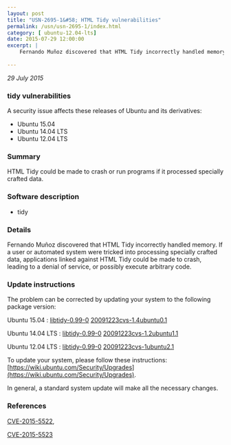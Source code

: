 ```yaml
---
layout: post
title: "USN-2695-1&#58; HTML Tidy vulnerabilities"
permalink: /usn/usn-2695-1/index.html
category: [ ubuntu-12.04-lts]
date: 2015-07-29 12:00:00
excerpt: |
    Fernando Muñoz discovered that HTML Tidy incorrectly handled memory. If a user or automated system were tricked into processing specially crafted data, applications linked against HTML Tidy could be made to crash, leading to a denial of service, or possibly execute arbitrary code. 
    
--- 
```

 
 

*29 July 2015*

### tidy vulnerabilities

A security issue affects these releases of Ubuntu and its derivatives:

* Ubuntu 15.04
* Ubuntu 14.04 LTS
* Ubuntu 12.04 LTS

### Summary

HTML Tidy could be made to crash or run programs if it processed specially crafted data.

### Software description

* tidy 

### Details

Fernando Muñoz discovered that HTML Tidy incorrectly handled memory. If a user or automated system were tricked into processing specially crafted data, applications linked against HTML Tidy could be made to crash, leading to a denial of service, or possibly execute arbitrary code. 

### Update instructions

The problem can be corrected by updating your system to the following package version:

Ubuntu 15.04
 : [libtidy-0.99-0](https://launchpad.net/ubuntu/+source/tidy) <span> [20091223cvs-1.4ubuntu0.1](https://launchpad.net/ubuntu/+source/tidy/20091223cvs-1.4ubuntu0.1) </span> 

Ubuntu 14.04 LTS
 : [libtidy-0.99-0](https://launchpad.net/ubuntu/+source/tidy) <span> [20091223cvs-1.2ubuntu1.1](https://launchpad.net/ubuntu/+source/tidy/20091223cvs-1.2ubuntu1.1) </span> 

Ubuntu 12.04 LTS
 : [libtidy-0.99-0](https://launchpad.net/ubuntu/+source/tidy) <span> [20091223cvs-1ubuntu2.1](https://launchpad.net/ubuntu/+source/tidy/20091223cvs-1ubuntu2.1) </span> 

To update your system, please follow these instructions: [https://wiki.ubuntu.com/Security/Upgrades](https://wiki.ubuntu.com/Security/Upgrades).

In general, a standard system update will make all the necessary changes. 

### References

 
 [CVE-2015-5522](http://people.ubuntu.com/~ubuntu-security/cve/CVE-2015-5522), 

 [CVE-2015-5523](http://people.ubuntu.com/~ubuntu-security/cve/CVE-2015-5523)
 

